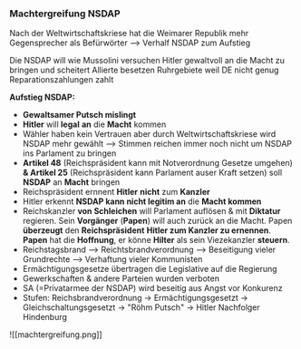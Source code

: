 ### Machtergreifung NSDAP
Nach der Weltwirtschaftskriese hat die Weimarer Republik mehr Gegensprecher als Befürwörter --> Verhalf NSDAP zum Aufstieg

Die NSDAP will wie Mussolini versuchen Hitler gewaltvoll an die Macht zu bringen und scheitert
Allierte besetzen Ruhrgebiete weil DE nicht genug Reparationszahlungen zahlt

**Aufstieg NSDAP:**
- **Gewaltsamer Putsch mislingt**
- **Hitler** will **legal** **an** die **Macht** kommen
- Wähler haben kein Vertrauen aber durch Weltwirtschaftskriese wird NSDAP mehr gewählt --> Stimmen reichen immer noch nicht um NSDAP ins Parlament zu bringen
- **Artikel 48** (Reichspräsident kann mit Notverordnung Gesetze umgehen) **& Artikel 25** (Reichspräsident kann Parlament auser Kraft setzen) soll **NSDAP** an **Macht** bringen
- Reichspräsident ernnent **Hitler** **nicht** zum **Kanzler**
- Hitler erkennt **NSDAP kann nicht legitim an** die **Macht kommen**
- Reichskanzler **von Schleichen** will Parlament auflösen & mit **Diktatur** regieren. Sein **Vorgänger** (**Papen**) will auch zurück an die Macht. Papen **überzeugt** den **Reichspräsident** **Hitler zum Kanzler zu ernennen**. **Papen** hat die **Hoffnung**, er könne **Hilter** als sein Viezekanzler **steuern**.
- Reichstagsbrand --> Reichtsbrandverordnung --> Beseitigung vieler Grundrechte --> Verhaftung vieler Kommunisten
- Ermächtigungsgesetze übertragen die Legislative auf die Regierung
- Gewerkschaften & andere Parteien wurden verboten
- SA (=Privatarmee der NSDAP) wird beseitig aus Angst vor Konkurenz
- Stufen: Reichsbrandverordnung -> Ermächtigungsgesetzt -> Gleichschaltungsgesetzt -> "Röhm Putsch" -> Hitler Nachfolger Hindenburg


![[machtergreifung.png]]